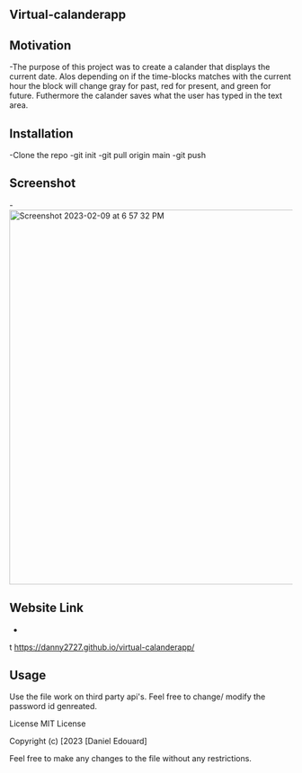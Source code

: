 ## Virtual-calanderapp

## Motivation

-The purpose of this project was to create a calander that displays the current date. Alos depending on if the time-blocks matches with the current hour the block will change gray for past, red for present, and green for future.
Futhermore the calander saves what the user has typed in the text area.


## Installation
-Clone the repo
-git init
-git pull origin main
-git push 

## Screenshot
-<img width="667" alt="Screenshot 2023-02-09 at 6 57 32 PM" src="https://user-images.githubusercontent.com/113525669/217966074-cce26749-b03d-4e46-90fb-7029113c4c14.png">


## Website Link
-
t https://danny2727.github.io/virtual-calanderapp/
## Usage
Use the file work on third party api's. Feel free to change/ modify the password id genreated.

License
MIT License

Copyright (c) [2023 [Daniel Edouard]

Feel free to make any changes to the file without any restrictions.